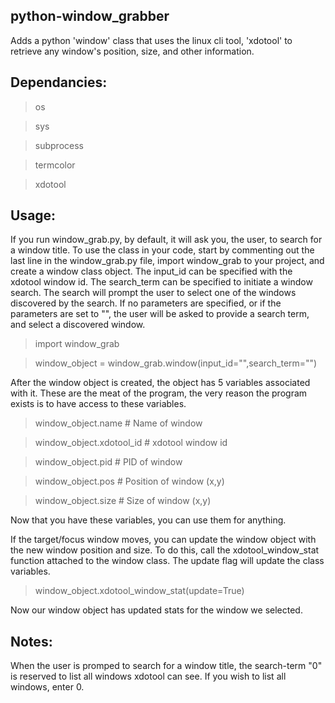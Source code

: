## python-window_grabber
Adds a python 'window' class that uses the linux cli tool, 'xdotool' to retrieve any window's position, size, and other information.

## Dependancies:
> os

> sys

> subprocess

> termcolor

> xdotool

## Usage:
If you run window_grab.py, by default, it will ask you, the user, to search for a window title.
To use the class in your code, start by commenting out the last line in the window_grab.py file, import window_grab to your project, and create a window class object.
The input_id can be specified with the xdotool window id.
The search_term can be specified to initiate a window search. The search will prompt the user to select one of the windows discovered by the search.
If no parameters are specified, or if the parameters are set to "", the user will be asked to provide a search term, and select a discovered window.

> import window_grab

> window_object = window_grab.window(input_id="",search_term="")

After the window object is created, the object has 5 variables associated with it. These are the meat of the program, the very reason the program exists is to have access to these variables.

> window_object.name # Name of window

> window_object.xdotool_id # xdotool window id

> window_object.pid # PID of window

> window_object.pos # Position of window (x,y)

> window_object.size # Size of window (x,y)

Now that you have these variables, you can use them for anything.

If the target/focus window moves, you can update the window object with the new window position and size. To do this, call the xdotool_window_stat function attached to the window class. The update flag will update the class variables.

> window_object.xdotool_window_stat(update=True)

Now our window object has updated stats for the window we selected.

## Notes:
When the user is promped to search for a window title, the search-term "0" is reserved to list all windows xdotool can see. If you wish to list all windows, enter 0.
